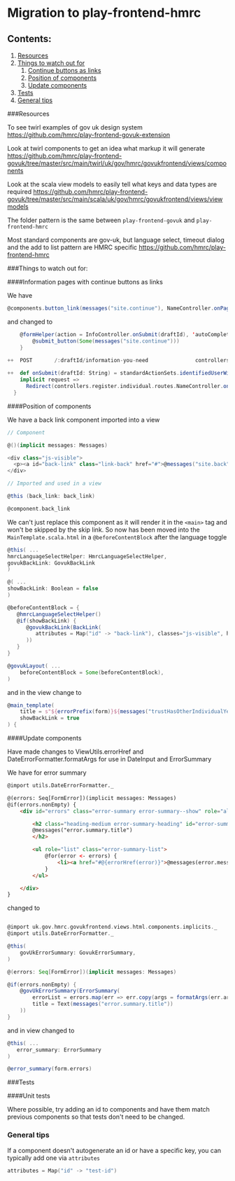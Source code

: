 # Migration to play-frontend-hmrc

## Contents:
1. [Resources](#resources)
1. [Things to watch out for](#things-to-watch-out-for)
   1. [Continue buttons as links](#information-pages-with-continue-buttons-as-links)
   1. [Position of components](#position-of-components)
   1. [Update components](#update-components)
1. [Tests](#tests)
1. [General tips](#general-tips)

###Resources

To see twirl examples of gov uk design system
https://github.com/hmrc/play-frontend-govuk-extension

Look at twirl components to get an idea what markup it will generate
https://github.com/hmrc/play-frontend-govuk/tree/master/src/main/twirl/uk/gov/hmrc/govukfrontend/views/components

Look at the scala view models to easily tell what keys and data types are required
https://github.com/hmrc/play-frontend-govuk/tree/master/src/main/scala/uk/gov/hmrc/govukfrontend/views/viewmodels

The folder pattern is the same between `play-frontend-govuk` and `play-frontend-hmrc`

Most standard components are gov-uk, but language select, timeout dialog and the add to list pattern are HMRC specific
https://github.com/hmrc/play-frontend-hmrc

###Things to watch out for:

####Information pages with continue buttons as links

We have
```scala
@components.button_link(messages("site.continue"), NameController.onPageLoad(0, draftId).url)
```
and changed to
```scala
    @formHelper(action = InfoController.onSubmit(draftId), 'autoComplete -> "off") {
        @submit_button(Some(messages("site.continue")))
    }
    
++  POST       /:draftId/information-you-need               controllers.register.InfoController.onSubmit(draftId: String)

++  def onSubmit(draftId: String) = standardActionSets.identifiedUserWithData(draftId) {
    implicit request =>
      Redirect(controllers.register.individual.routes.NameController.onPageLoad(0, draftId))
  }
```

####Position of components

We have a back link component imported into a view
```scala
// Component

@()(implicit messages: Messages)

<div class="js-visible">
  <p><a id="back-link" class="link-back" href="#">@messages("site.back")</a></p>
</div>

// Imported and used in a view

@this (back_link: back_link)

@component.back_link
```
We can't just replace this component as it will render it in the `<main>` tag and won't be skipped by the skip link.
So now has been moved into the `MainTemplate.scala.html` in a `@beforeContentBlock` after the language toggle
```scala
@this( ...
hmrcLanguageSelectHelper: HmrcLanguageSelectHelper,
govukBackLink: GovukBackLink
)

@( ...
showBackLink: Boolean = false
)

@beforeContentBlock = {
   @hmrcLanguageSelectHelper()
   @if(showBackLink) {
      @govukBackLink(BackLink(
         attributes = Map("id" -> "back-link"), classes="js-visible", href="javascript:history.back()", content = HtmlContent(messages("site.back"))
      ))
   }
}

@govukLayout( ...
    beforeContentBlock = Some(beforeContentBlock),
)

```
and in the view change to
```scala
@main_template(
    title = s"${errorPrefix(form)}${messages("trustHasOtherIndividualYesNo.title")}",
    showBackLink = true
) {

```

####Update components

Have made changes to ViewUtils.errorHref and DateErrorFormatter.formatArgs for use in DateInput and ErrorSummary

We have for error summary

```html
@import utils.DateErrorFormatter._

@(errors: Seq[FormError])(implicit messages: Messages)
@if(errors.nonEmpty) {
    <div id="errors" class="error-summary error-summary--show" role="alert" tabindex="-1">

        <h2 class="heading-medium error-summary-heading" id="error-summary-heading">
        @messages("error.summary.title")
        </h2>

        <ul role="list" class="error-summary-list">
            @for(error <- errors) {
                <li><a href="#@{errorHref(error)}">@messages(error.message, formatArgs(error.args):_*)</a></li>
            }
        </ul>

    </div>
}

```

changed to

```scala

@import uk.gov.hmrc.govukfrontend.views.html.components.implicits._
@import utils.DateErrorFormatter._

@this(
    govUkErrorSummary: GovukErrorSummary,
)

@(errors: Seq[FormError])(implicit messages: Messages)

@if(errors.nonEmpty) {
    @govUkErrorSummary(ErrorSummary(
        errorList = errors.map(err => err.copy(args = formatArgs(err.args))).asTextErrorLinks,
        title = Text(messages("error.summary.title"))
    ))
}
```

and in view changed to

```scala
@this( ...
   error_summary: ErrorSummary
)

@error_summary(form.errors)
```

###Tests

####Unit tests

Where possible, try adding an id to components and have them match previous components so that tests don't need to be changed.

### General tips

If a component doesn't autogenerate an id or have a specific key, you can typically add one via `attributes`
```scala
attributes = Map("id" -> "test-id")
```